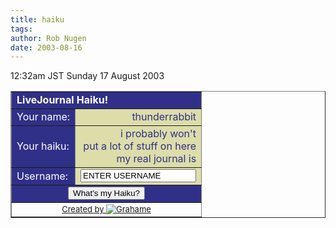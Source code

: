 ```yaml
---
title: haiku
tags: 
author: Rob Nugen
date: 2003-08-16
---
```


<p class=date>12:32am JST Sunday 17 August 2003</p>

<form action="http://grahame.angrygoats.net/lj-haiku/index.py"
method="post"><table border="1" cellspacing="0" cellpadding="2"
align="center"><tr><td align="left" colspan="2"
bgcolor="#303088"><font color="#FFFFFF"><b>LiveJournal
Haiku!</b></font></td></tr><tr><td bgcolor="#303088"><font
color="#FFFFFF">Your name:</font></td><td align="right"
bgcolor="#DDDDAA"><font
color="#303088">thunderrabbit</font></td></tr><tr><td
bgcolor="#303088"><font color="#FFFFFF">Your haiku:</font></td><td
align="right" bgcolor="#DDDDAA"><font color="#303088">i probably
won't<br/>put a lot of stuff on here<br/>my real journal
is</font></td></tr><tr><td bgcolor="#303088"><font
color="#FFFFFF">Username:</font></td><td bgcolor="#DDDDAA"><input
type="text" name="haiku_username" value="ENTER USERNAME"></td></tr>
 <tr><td bgcolor="#303088" align="center" colspan="2"><input
 type="submit" value="What's my Haiku?"></td></tr><tr><td
 align="center" colspan="2"><font size="-1"><a
 href="http://www.livejournal.com/users/grahame/">Created by <img
 src="http://stat.livejournal.com/img/userinfo.gif"
 style='vertical-align:bottom;border:0;'>Grahame</a></font><input
 value="thunderrabbit" type="hidden"
 name="haiku_referrer"></td></tr></table></form> 
